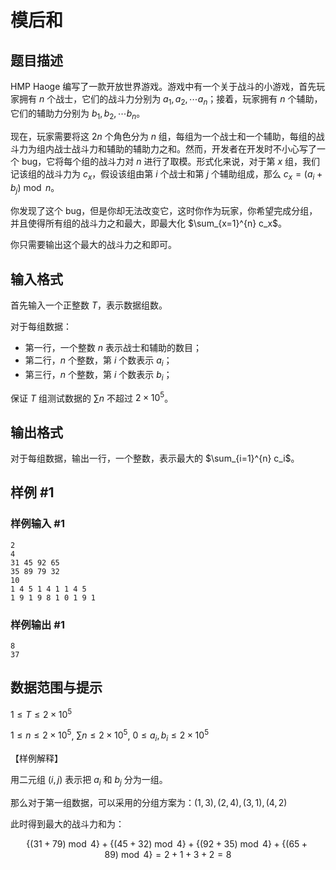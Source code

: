 # 模后和

## 题目描述

HMP Haoge 编写了一款开放世界游戏。游戏中有一个关于战斗的小游戏，首先玩家拥有 $n$ 个战士，它们的战斗力分别为 $a_1, a_2, \cdots a_n$；接着，玩家拥有 $n$ 个辅助，它们的辅助力分别为 $b_1, b_2, \cdots b_n$。

现在，玩家需要将这 $2n$ 个角色分为 $n$ 组，每组为一个战士和一个辅助，每组的战斗力为组内战士战斗力和辅助的辅助力之和。然而，开发者在开发时不小心写了一个 bug，它将每个组的战斗力对 $n$ 进行了取模。形式化来说，对于第 $x$ 组，我们记该组的战斗力为 $c_x$，假设该组由第 $i$ 个战士和第 $j$ 个辅助组成，那么 $c_x = (a_i + b_j) \bmod n$。

你发现了这个 bug，但是你却无法改变它，这时你作为玩家，你希望完成分组，并且使得所有组的战斗力之和最大，即最大化 $\sum_{x=1}^{n} c_x$。

你只需要输出这个最大的战斗力之和即可。

## 输入格式

首先输入一个正整数 $T$，表示数据组数。

对于每组数据：

- 第一行，一个整数 $n$ 表示战士和辅助的数目；
- 第二行，$n$ 个整数，第 $i$ 个数表示 $a_i$；
- 第三行，$n$ 个整数，第 $i$ 个数表示 $b_i$；

保证 $T$ 组测试数据的 $\sum n$ 不超过 $2 \times 10^5$。

## 输出格式

对于每组数据，输出一行，一个整数，表示最大的 $\sum_{i=1}^{n} c_i$。

## 样例 #1

### 样例输入 #1

```
2
4
31 45 92 65
35 89 79 32
10
1 4 5 1 4 1 1 4 5
1 9 1 9 8 1 0 1 9 1
```

### 样例输出 #1

```
8
37
```

## 数据范围与提示

$1 \le T \le 2 \times 10^5$

$1 \le n \le 2 \times 10^5$, $\sum n \le 2 \times 10^5$, $0 \le a_i, b_i \le 2 \times 10^5$

【样例解释】

用二元组 $(i, j)$ 表示把 $a_i$ 和 $b_j$ 分为一组。

那么对于第一组数据，可以采用的分组方案为：$(1,3), (2,4), (3,1), (4,2)$

此时得到最大的战斗力和为：

$$
\{(31 + 79) \bmod 4\} + \{(45 + 32) \bmod 4\} + \{(92 + 35) \bmod 4\} + \{(65 + 89) \bmod 4\} = 2 + 1 + 3 + 2 = 8
$$
